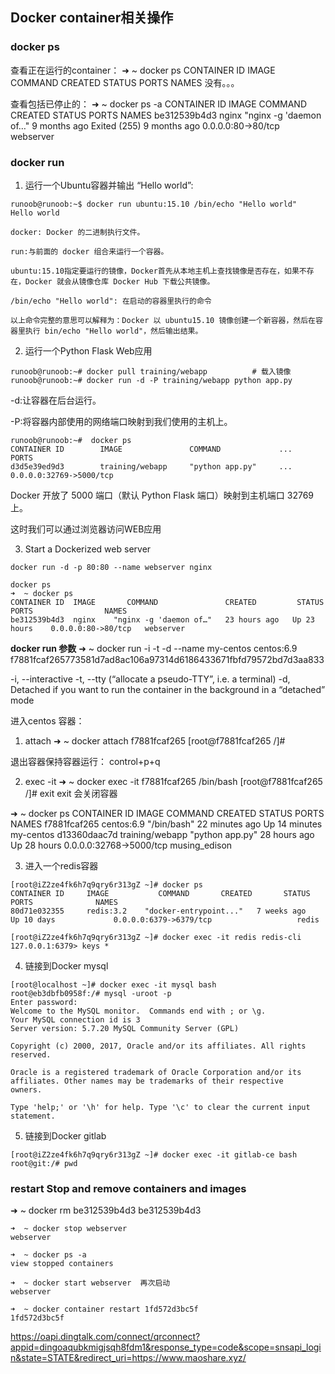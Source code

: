 ## Docker container相关操作
### docker ps
查看正在运行的container：
➜  ~ docker ps
CONTAINER ID   IMAGE   COMMAND   CREATED  STATUS   PORTS    NAMES
没有。。。

查看包括已停止的：
➜  ~ docker ps -a
CONTAINER ID    IMAGE    COMMAND                  CREATED             STATUS           PORTS                  NAMES
be312539b4d3    nginx    "nginx -g 'daemon of…"   9 months ago        Exited (255) 9 months ago   0.0.0.0:80->80/tcp   webserver

### docker run
1. 运行一个Ubuntu容器并输出 “Hello world”:
```
runoob@runoob:~$ docker run ubuntu:15.10 /bin/echo "Hello world"
Hello world

docker: Docker 的二进制执行文件。

run:与前面的 docker 组合来运行一个容器。

ubuntu:15.10指定要运行的镜像，Docker首先从本地主机上查找镜像是否存在，如果不存在，Docker 就会从镜像仓库 Docker Hub 下载公共镜像。

/bin/echo "Hello world": 在启动的容器里执行的命令

以上命令完整的意思可以解释为：Docker 以 ubuntu15.10 镜像创建一个新容器，然后在容器里执行 bin/echo "Hello world"，然后输出结果。
```

2. 运行一个Python Flask Web应用
```
runoob@runoob:~# docker pull training/webapp          # 载入镜像
runoob@runoob:~# docker run -d -P training/webapp python app.py
```
-d:让容器在后台运行。

-P:将容器内部使用的网络端口映射到我们使用的主机上。
```
runoob@runoob:~#  docker ps
CONTAINER ID        IMAGE               COMMAND             ...        PORTS                 
d3d5e39ed9d3        training/webapp     "python app.py"     ...        0.0.0.0:32769->5000/tcp
```
Docker 开放了 5000 端口（默认 Python Flask 端口）映射到主机端口 32769 上。

这时我们可以通过浏览器访问WEB应用

3. Start a Dockerized web server
```
docker run -d -p 80:80 --name webserver nginx

docker ps
➜  ~ docker ps
CONTAINER ID  IMAGE       COMMAND               CREATED         STATUS        PORTS                NAMES
be312539b4d3  nginx    "nginx -g 'daemon of…"   23 hours ago   Up 23 hours    0.0.0.0:80->80/tcp   webserver
```

**docker run 参数**
➜  ~ docker run -i -t -d --name my-centos centos:6.9
f7881fcaf265773581d7ad8ac106a97314d6186433671fbfd79572bd7d3aa833

-i, --interactive
-t, --tty (“allocate a pseudo-TTY”, i.e. a terminal)
-d, Detached if you want to run the container in the background in a “detached” mode

进入centos 容器：
1. attach
➜  ~ docker attach f7881fcaf265
[root@f7881fcaf265 /]#

退出容器保持容器运行：
control+p+q

2. exec -it
➜  ~ docker exec -it f7881fcaf265 /bin/bash
[root@f7881fcaf265 /]# exit
exit 会关闭容器

➜  ~ docker ps
CONTAINER ID    IMAGE    COMMAND     CREATED             STATUS              PORTS                     NAMES
f7881fcaf265        centos:6.9          "/bin/bash"         22 minutes ago      Up 14 minutes                                 my-centos
d13360daac7d        training/webapp     "python app.py"     28 hours ago        Up 28 hours         0.0.0.0:32768->5000/tcp   musing_edison


3. 进入一个redis容器
```
[root@iZ2ze4fk6h7q9qry6r313gZ ~]# docker ps
CONTAINER ID     IMAGE           COMMAND       CREATED       STATUS        PORTS              NAMES
80d71e032355     redis:3.2    "docker-entrypoint..."   7 weeks ago         Up 10 days             0.0.0.0:6379->6379/tcp                   redis

[root@iZ2ze4fk6h7q9qry6r313gZ ~]# docker exec -it redis redis-cli
127.0.0.1:6379> keys *
```

4. 链接到Docker mysql
```
[root@localhost ~]# docker exec -it mysql bash
root@eb3dbfb0958f:/# mysql -uroot -p
Enter password: 
Welcome to the MySQL monitor.  Commands end with ; or \g.
Your MySQL connection id is 3
Server version: 5.7.20 MySQL Community Server (GPL)
 
Copyright (c) 2000, 2017, Oracle and/or its affiliates. All rights reserved.
 
Oracle is a registered trademark of Oracle Corporation and/or its
affiliates. Other names may be trademarks of their respective
owners.
 
Type 'help;' or '\h' for help. Type '\c' to clear the current input statement.
```

5. 链接到Docker gitlab
```
[root@iZ2ze4fk6h7q9qry6r313gZ ~]# docker exec -it gitlab-ce bash
root@git:/# pwd
```


### restart Stop and remove containers and images
➜  ~ docker rm be312539b4d3
be312539b4d3


```
➜  ~ docker stop webserver
webserver

➜  ~ docker ps -a
view stopped containers

➜  ~ docker start webserver  再次启动
webserver

➜  ~ docker container restart 1fd572d3bc5f
1fd572d3bc5f
```
https://oapi.dingtalk.com/connect/qrconnect?appid=dingoaqubkmigjsqh8fdm1&response_type=code&scope=snsapi_login&state=STATE&redirect_uri=https://www.maoshare.xyz/



